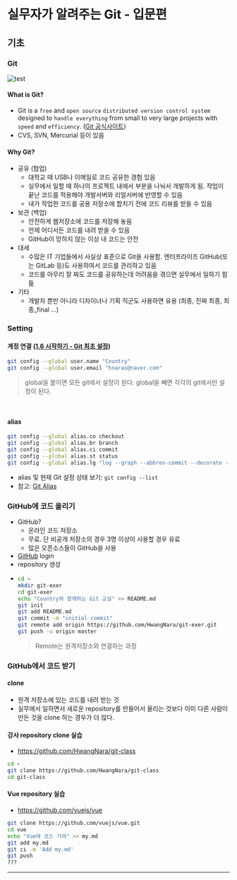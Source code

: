 # 실무자가 알려주는 Git - 입문편
## 기초

### Git
![test](./image/test.png)
#### What is Git?
- Git is a `free` and `open source` `distributed version control system` designed to `handle everything` from small to very large projects with `speed` and `efficiency`. ([Git 공식사이트](https://git-scm.com/))
- CVS, SVN, Mercurial 등이 있음
#### Why Git?
- 공유 (협업)
  - 대학교 때 USB나 이메일로 코드 공유한 경험 있음
  - 실무에서 일할 때 하나의 프로젝트 내에서 부분을 나눠서 개발하게 됨. 작업이 끝난 코드를 적용해야 개발서버와 리얼서버에 반영할 수 있음
  - 내가 작업한 코드를 공용 저장소에 합치기 전에 코드 리뷰를 받을 수 있음
- 보관 (백업)
  - 안전하게 웹저장소에 코드를 저장해 놓음
  - 언제 어디서든 코드를 내려 받을 수 있음
  - GitHub이 망하지 않는 이상 내 코드는 안전
- 대세
  - 수많은 IT 기업들에서 사실상 표준으로 Git을 사용함. 엔터프라이즈 GitHub(또는 GitLab 등)도 사용하여서 코드를 관리하고 있음
  - 코드를 아무리 잘 짜도 코드를 공유하는데 어려움을 겪으면 실무에서 일하기 힘듦
- 기타
  - 개발자 뿐만 아니라 디자이너나 기획 직군도 사용하면 유용 (최종, 진짜 최종, 최종_final ...)

### Setting
#### 계정 연결 ([1.6 시작하기 - Git 최초 설정](https://git-scm.com/book/ko/v2/%EC%8B%9C%EC%9E%91%ED%95%98%EA%B8%B0-Git-%EC%B5%9C%EC%B4%88-%EC%84%A4%EC%A0%95))
```bash
git config --global user.name "Country"
git config --global user.email "hnaras@naver.com"
```
> global을 붙이면 모든 git에서 설정이 된다. global을 빼면 각각의 git에서만 설정이 된다.

<br>

#### alias
```bash
git config --global alias.co checkout
git config --global alias.br branch
git config --global alias.ci commit
git config --global alias.st status 
git config --global alias.lg "log --graph --abbrev-commit --decorate --format=format:'%C(bold blue)%h%C(reset) - %C(bold green)(%ar)%C(reset) %C(white)%s%C(reset) %C(dim white)- %an%C(reset)%C(bold yellow)%d%C(reset)' --all"
```
- alias 및 현재 Git 설정 상태 보기: `git config --list`
- 참고: [Git Alias](https://git-scm.com/book/ko/v2/Git%EC%9D%98-%EA%B8%B0%EC%B4%88-Git-Alias)

### GitHub에 코드 올리기
- GitHub?
  - 온라인 코드 저장소
  - 무료. 단 비공개 저장소의 경우 3명 이상이 사용할 경우 유료
  - 많은 오픈소스들이 GitHub을 사용
- [GitHub](https://github.com/) login
- repository 생성
- ```bash
  cd ~
  mkdir git-exer
  cd git-exer
  echo "Country와 함께하는 Git 교실" >> README.md
  git init
  git add README.md
  git commit -m "initial commit"
  git remote add origin https://github.com/HwangNara/git-exer.git
  git push -u origin master
  ``` 
  > Remote는 원격저장소와 연결하는 과정 
  > 
### GitHub에서 코드 받기

#### clone  
- 원격 저장소에 있는 코드를 내려 받는 것
- 실무에서 일하면서 새로운 repository를 만들어서 올리는 것보다 이미 다른 사람이 만든 것을 clone 하는 경우가 더 많다.

#### 강사 repository clone 실습
- https://github.com/HwangNara/git-class
```bash
cd ~
git clone https://github.com/HwangNara/git-class
cd git-class
```

#### Vue repository 실습
- https://github.com/vuejs/vue
```bash
git clone https://github.com/vuejs/vue.git
cd vue
echo "Vue에 코드 기여" >> my.md
git add my.md
git ci -m 'Add my.md'
git push
???
```

---